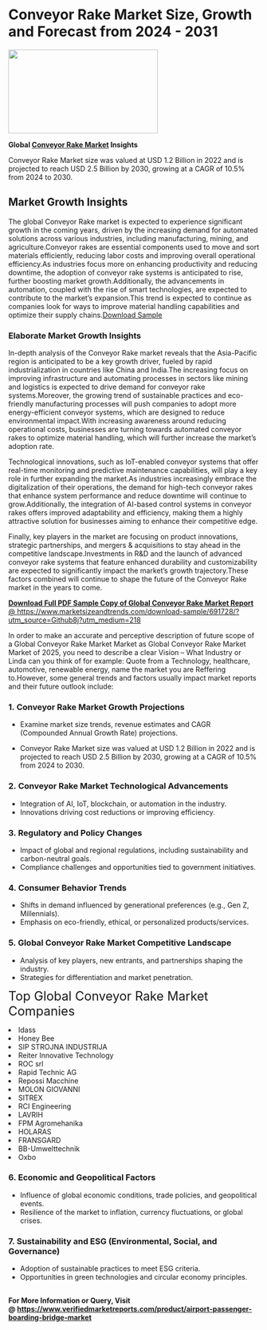 <H1>Conveyor Rake Market Size, Growth and Forecast from 2024 - 2031</H1><img class="aligncenter size-medium wp-image-584254" src="https://thirdeyenews.in/wp-content/uploads/2024/09/Global-Market-Research-300x168.jpeg" alt="" width="300" height="168" /><p><strong>Global&nbsp;<a href="https://www.marketsizeandtrends.com/download-sample/691728/?utm_source=Github8j?utm_medium=218">Conveyor Rake Market</a> Insights</strong></p><p>Conveyor Rake Market size was valued at USD 1.2 Billion in 2022 and is projected to reach USD 2.5 Billion by 2030, growing at a CAGR of 10.5% from 2024 to 2030.</p><p><h2>Market Growth Insights</h2> <p>The global Conveyor Rake market is expected to experience significant growth in the coming years, driven by the increasing demand for automated solutions across various industries, including manufacturing, mining, and agriculture.Conveyor rakes are essential components used to move and sort materials efficiently, reducing labor costs and improving overall operational efficiency.As industries focus more on enhancing productivity and reducing downtime, the adoption of conveyor rake systems is anticipated to rise, further boosting market growth.Additionally, the advancements in automation, coupled with the rise of smart technologies, are expected to contribute to the market’s expansion.This trend is expected to continue as companies look for ways to improve material handling capabilities and optimize their supply chains.<a href="sample-link">Download Sample</a> <h3>Elaborate Market Growth Insights</h3> <p>In-depth analysis of the Conveyor Rake market reveals that the Asia-Pacific region is anticipated to be a key growth driver, fueled by rapid industrialization in countries like China and India.The increasing focus on improving infrastructure and automating processes in sectors like mining and logistics is expected to drive demand for conveyor rake systems.Moreover, the growing trend of sustainable practices and eco-friendly manufacturing processes will push companies to adopt more energy-efficient conveyor systems, which are designed to reduce environmental impact.With increasing awareness around reducing operational costs, businesses are turning towards automated conveyor rakes to optimize material handling, which will further increase the market’s adoption rate.</p> <p>Technological innovations, such as IoT-enabled conveyor systems that offer real-time monitoring and predictive maintenance capabilities, will play a key role in further expanding the market.As industries increasingly embrace the digitalization of their operations, the demand for high-tech conveyor rakes that enhance system performance and reduce downtime will continue to grow.Additionally, the integration of AI-based control systems in conveyor rakes offers improved adaptability and efficiency, making them a highly attractive solution for businesses aiming to enhance their competitive edge.</p> <p>Finally, key players in the market are focusing on product innovations, strategic partnerships, and mergers & acquisitions to stay ahead in the competitive landscape.Investments in R&D and the launch of advanced conveyor rake systems that feature enhanced durability and customizability are expected to significantly impact the market’s growth trajectory.These factors combined will continue to shape the future of the Conveyor Rake market in the years to come.</p> <a href="more-info-link"></p><p><span class=""><strong>Download Full PDF Sample Copy of Global Conveyor Rake Market Report</strong> @ <a href="https://www.marketsizeandtrends.com/download-sample/691728/?utm_source=Github8j?utm_medium=218" target="_blank">https://www.marketsizeandtrends.com/download-sample/691728/?utm_source=Github8j?utm_medium=218</a></span></p><p>In order to make an accurate and perceptive description of future scope of a Global&nbsp;Conveyor Rake Market Market as Global&nbsp;Conveyor Rake Market Market of 2025, you need to describe a clear Vision &ndash; What Industry or Linda can you think of for example: Quote from a Technology, healthcare, automotive, renewable energy, name the market you are Reffering to.However, some general trends and factors usually impact market reports and their future outlook include:</p><h3>1.&nbsp;<strong>Conveyor Rake Market Growth Projections</strong></h3><ul><li>Examine market size trends, revenue estimates and CAGR (Compounded Annual Growth Rate) projections.</li><li><p>Conveyor Rake Market size was valued at USD 1.2 Billion in 2022 and is projected to reach USD 2.5 Billion by 2030, growing at a CAGR of 10.5% from 2024 to 2030.</p></li></ul><h3>2.&nbsp;<strong>Conveyor Rake Market Technological Advancements</strong></h3><ul><li>Integration of AI, IoT, blockchain, or automation in the industry.</li><li>Innovations driving cost reductions or improving efficiency.</li></ul><h3>3.&nbsp;<strong>Regulatory and Policy Changes</strong></h3><ul><li>Impact of global and regional regulations, including sustainability and carbon-neutral goals.</li><li>Compliance challenges and opportunities tied to government initiatives.</li></ul><h3>4.&nbsp;<strong>Consumer Behavior Trends</strong></h3><ul><li>Shifts in demand influenced by generational preferences (e.g., Gen Z, Millennials).</li><li>Emphasis on eco-friendly, ethical, or personalized products/services.</li></ul><h3>5.&nbsp;<strong>Global Conveyor Rake Market Competitive Landscape</strong></h3><ul><li>Analysis of key players, new entrants, and partnerships shaping the industry.</li><li>Strategies for differentiation and market penetration.</li></ul><p data-pm-slice="1 1 []"><span style="color: inherit; font-family: inherit; font-size: 25px;">Top Global Conveyor Rake Market Companies</span></p><div class="" data-test-id=""><p><li>Idass</li><li> Honey Bee</li><li> SIP STROJNA INDUSTRIJA</li><li> Reiter Innovative Technology</li><li> ROC srl</li><li> Rapid Technic AG</li><li> Repossi Macchine</li><li> MOLON GIOVANNI</li><li> SITREX</li><li> RCI Engineering</li><li> LAVRIH</li><li> FPM Agromehanika</li><li> HOLARAS</li><li> FRANSGARD</li><li> BB-Umwelttechnik</li><li> Oxbo</li></p></div><h3>6.&nbsp;<strong>Economic and Geopolitical Factors</strong></h3><ul><li>Influence of global economic conditions, trade policies, and geopolitical events.</li><li>Resilience of the market to inflation, currency fluctuations, or global crises.</li></ul><h3>7.&nbsp;<strong>Sustainability and ESG (Environmental, Social, and Governance)</strong></h3><ul><li>Adoption of sustainable practices to meet ESG criteria.</li><li>Opportunities in green technologies and circular economy principles.</li></ul><h2><strong style="font-size: 14px;">For More Information or Query, Visit @&nbsp;</strong><a style="background-color: #ffffff; font-size: 14px;" href="https://www.marketsizeandtrends.com/report/conveyor-rake-market/" target="_blank">https://www.verifiedmarketreports.com/product/airport-passenger-boarding-bridge-market</a></h2>